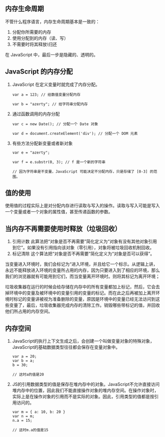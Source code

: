## 内存生命周期
不管什么程序语言，内存生命周期基本是一致的： 
1. 分配你所需要的内存
1. 使用分配到的内存（读、写）
1. 不需要时将其释放\归还

在 JavaScript 中，最后一步是隐藏的、透明的。
## JavaScript 的内存分配
1. JavaScript 在定义变量时就完成了内存分配。
    ```
    var a = 123; // 给数值变量分配内存

    var b = "azerty"; // 给字符串分配内存
    ```
1. 通过函数调用的内存分配
    ```
    var c = new Date(); // 分配一个 Date 对象

    var d = document.createElement('div'); // 分配一个 DOM 元素
    ```
1. 有些方法分配新变量或者新对象
    ```
    var e = "azerty";

    var f = e.substr(0, 3); // f 是一个新的字符串

    // 因为字符串是不变量，JavaScript 可能决定不分配内存，只是存储了 [0-3] 的范围。
    ```
## 值的使用
使用值的过程实际上是对分配内存进行读取与写入的操作。读取与写入可能是写入一个变量或者一个对象的属性值，甚至传递函数的参数。
## 当内存不再需要使用时释放（垃圾回收）
1. 引用计数
此算法把“对象是否不再需要”简化定义为“对象有没有其他对象引用到它”。如果没有引用指向该对象（零引用），对象将被垃圾回收机制回收。
1. 标记清除
这个算法把“对象是否不再需要”简化定义为“对象是否可以获得”。

当变量进入环境时，我们会标记为“进入环境，并且给它一个标示。从逻辑上讲，永远不能释放进入环境的变量所占用的内存，因为只要进入到了相应的环境，那么我们的浏览器就有可能用到它们，而当变量离开环境时。则将其标记为离开环境；

垃圾收集器在运行的时候会给存储在内存中的所有变量都加上标记，然后，它会去掉环境中的变量及被环境中的变量引用的变量的标记。而在此之后再被加上离开环境时标记的变量讲被视为准备删除的变量，原因是环境中的变量已经无法访问到这些变量了，最后，垃圾收集器完成内存的清除工作。销毁哪些带标记的值，并回收他们所占用的内存空间。
## 内存空间
1. JavaScript的执行上下文生成之后，会创建一个叫做变量对象的特殊对象，JavaScript的基础数据类型往往都会保存在变量对象中。
    ```
    var a = 20;
    var b = a;
    b = 30;

    // 这时a的值是20
    ```
2. JS的引用数据类型的值是保存在堆内存中的对象。JavaScript不允许直接访问堆内存中的位置，因此我们不能直接操作对象的堆内存空间。在操作对象时，实际上是在操作对象的引用而不是实际的对象。因此，引用类型的值都是按引用访问的。
    ```
    var m = { a: 10, b: 20 }
    var n = m;
    n.a = 15;

    // 这时m.a的值是15
    ```


